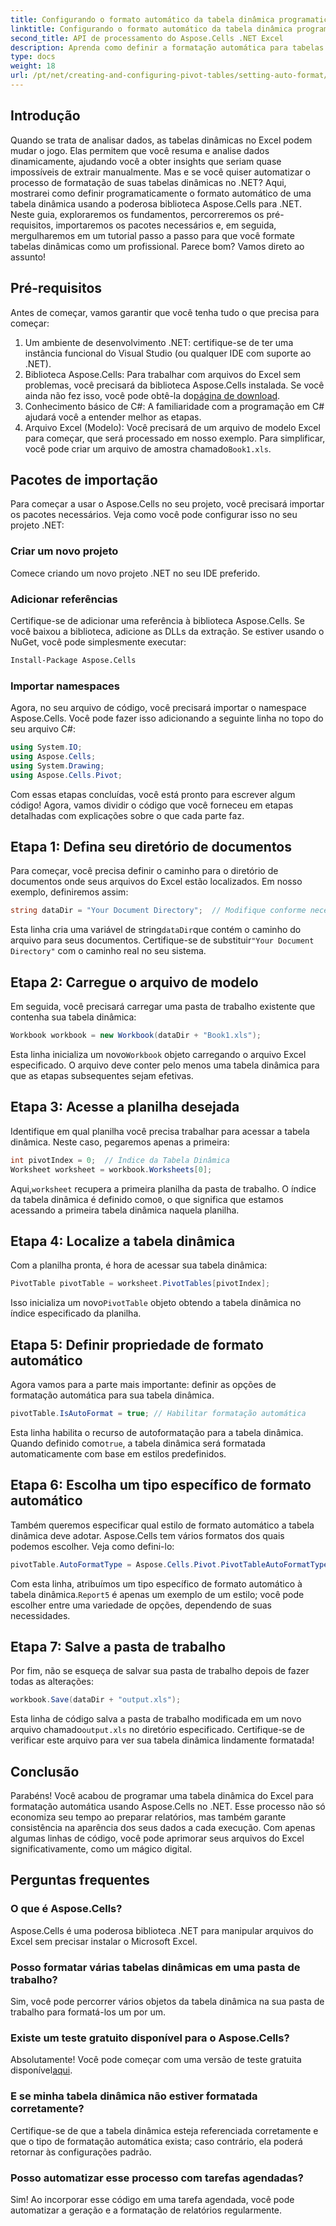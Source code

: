 ```yaml
---
title: Configurando o formato automático da tabela dinâmica programaticamente no .NET
linktitle: Configurando o formato automático da tabela dinâmica programaticamente no .NET
second_title: API de processamento do Aspose.Cells .NET Excel
description: Aprenda como definir a formatação automática para tabelas dinâmicas do Excel programaticamente usando o Aspose.Cells para .NET neste tutorial detalhado passo a passo.
type: docs
weight: 18
url: /pt/net/creating-and-configuring-pivot-tables/setting-auto-format/
---
```

## Introdução
Quando se trata de analisar dados, as tabelas dinâmicas no Excel podem mudar o jogo. Elas permitem que você resuma e analise dados dinamicamente, ajudando você a obter insights que seriam quase impossíveis de extrair manualmente. Mas e se você quiser automatizar o processo de formatação de suas tabelas dinâmicas no .NET? Aqui, mostrarei como definir programaticamente o formato automático de uma tabela dinâmica usando a poderosa biblioteca Aspose.Cells para .NET.
Neste guia, exploraremos os fundamentos, percorreremos os pré-requisitos, importaremos os pacotes necessários e, em seguida, mergulharemos em um tutorial passo a passo para que você formate tabelas dinâmicas como um profissional. Parece bom? Vamos direto ao assunto!
## Pré-requisitos
Antes de começar, vamos garantir que você tenha tudo o que precisa para começar:
1. Um ambiente de desenvolvimento .NET: certifique-se de ter uma instância funcional do Visual Studio (ou qualquer IDE com suporte ao .NET).
2.  Biblioteca Aspose.Cells: Para trabalhar com arquivos do Excel sem problemas, você precisará da biblioteca Aspose.Cells instalada. Se você ainda não fez isso, você pode obtê-la do[página de download](https://releases.aspose.com/cells/net/).
3. Conhecimento básico de C#: A familiaridade com a programação em C# ajudará você a entender melhor as etapas.
4.  Arquivo Excel (Modelo): Você precisará de um arquivo de modelo Excel para começar, que será processado em nosso exemplo. Para simplificar, você pode criar um arquivo de amostra chamado`Book1.xls`.
## Pacotes de importação
Para começar a usar o Aspose.Cells no seu projeto, você precisará importar os pacotes necessários. Veja como você pode configurar isso no seu projeto .NET:
### Criar um novo projeto
Comece criando um novo projeto .NET no seu IDE preferido. 
### Adicionar referências
Certifique-se de adicionar uma referência à biblioteca Aspose.Cells. Se você baixou a biblioteca, adicione as DLLs da extração. Se estiver usando o NuGet, você pode simplesmente executar:
```bash
Install-Package Aspose.Cells
```
### Importar namespaces
Agora, no seu arquivo de código, você precisará importar o namespace Aspose.Cells. Você pode fazer isso adicionando a seguinte linha no topo do seu arquivo C#:
```csharp
using System.IO;
using Aspose.Cells;
using System.Drawing;
using Aspose.Cells.Pivot;
```
Com essas etapas concluídas, você está pronto para escrever algum código!
Agora, vamos dividir o código que você forneceu em etapas detalhadas com explicações sobre o que cada parte faz. 
## Etapa 1: Defina seu diretório de documentos
Para começar, você precisa definir o caminho para o diretório de documentos onde seus arquivos do Excel estão localizados. Em nosso exemplo, definiremos assim:
```csharp
string dataDir = "Your Document Directory";  // Modifique conforme necessário
```
 Esta linha cria uma variável de string`dataDir`que contém o caminho do arquivo para seus documentos. Certifique-se de substituir`"Your Document Directory"` com o caminho real no seu sistema.
## Etapa 2: Carregue o arquivo de modelo
Em seguida, você precisará carregar uma pasta de trabalho existente que contenha sua tabela dinâmica:
```csharp
Workbook workbook = new Workbook(dataDir + "Book1.xls");
```
 Esta linha inicializa um novo`Workbook` objeto carregando o arquivo Excel especificado. O arquivo deve conter pelo menos uma tabela dinâmica para que as etapas subsequentes sejam efetivas.
## Etapa 3: Acesse a planilha desejada
Identifique em qual planilha você precisa trabalhar para acessar a tabela dinâmica. Neste caso, pegaremos apenas a primeira:
```csharp
int pivotIndex = 0;  // Índice da Tabela Dinâmica
Worksheet worksheet = workbook.Worksheets[0];
```
 Aqui,`worksheet` recupera a primeira planilha da pasta de trabalho. O índice da tabela dinâmica é definido como`0`, o que significa que estamos acessando a primeira tabela dinâmica naquela planilha.
## Etapa 4: Localize a tabela dinâmica
Com a planilha pronta, é hora de acessar sua tabela dinâmica:
```csharp
PivotTable pivotTable = worksheet.PivotTables[pivotIndex];
```
 Isso inicializa um novo`PivotTable` objeto obtendo a tabela dinâmica no índice especificado da planilha.
## Etapa 5: Definir propriedade de formato automático
Agora vamos para a parte mais importante: definir as opções de formatação automática para sua tabela dinâmica.
```csharp
pivotTable.IsAutoFormat = true; // Habilitar formatação automática
```
 Esta linha habilita o recurso de autoformatação para a tabela dinâmica. Quando definido como`true`, a tabela dinâmica será formatada automaticamente com base em estilos predefinidos.
## Etapa 6: Escolha um tipo específico de formato automático
Também queremos especificar qual estilo de formato automático a tabela dinâmica deve adotar. Aspose.Cells tem vários formatos dos quais podemos escolher. Veja como defini-lo:
```csharp
pivotTable.AutoFormatType = Aspose.Cells.Pivot.PivotTableAutoFormatType.Report5;
```
 Com esta linha, atribuímos um tipo específico de formato automático à tabela dinâmica.`Report5` é apenas um exemplo de um estilo; você pode escolher entre uma variedade de opções, dependendo de suas necessidades. 
## Etapa 7: Salve a pasta de trabalho
Por fim, não se esqueça de salvar sua pasta de trabalho depois de fazer todas as alterações:
```csharp
workbook.Save(dataDir + "output.xls");
```
 Esta linha de código salva a pasta de trabalho modificada em um novo arquivo chamado`output.xls` no diretório especificado. Certifique-se de verificar este arquivo para ver sua tabela dinâmica lindamente formatada!
## Conclusão
Parabéns! Você acabou de programar uma tabela dinâmica do Excel para formatação automática usando Aspose.Cells no .NET. Esse processo não só economiza seu tempo ao preparar relatórios, mas também garante consistência na aparência dos seus dados a cada execução. Com apenas algumas linhas de código, você pode aprimorar seus arquivos do Excel significativamente, como um mágico digital.
## Perguntas frequentes
### O que é Aspose.Cells?
Aspose.Cells é uma poderosa biblioteca .NET para manipular arquivos do Excel sem precisar instalar o Microsoft Excel.
### Posso formatar várias tabelas dinâmicas em uma pasta de trabalho?
Sim, você pode percorrer vários objetos da tabela dinâmica na sua pasta de trabalho para formatá-los um por um.
### Existe um teste gratuito disponível para o Aspose.Cells?
 Absolutamente! Você pode começar com uma versão de teste gratuita disponível[aqui](https://releases.aspose.com/).
### E se minha tabela dinâmica não estiver formatada corretamente?
Certifique-se de que a tabela dinâmica esteja referenciada corretamente e que o tipo de formatação automática exista; caso contrário, ela poderá retornar às configurações padrão.
### Posso automatizar esse processo com tarefas agendadas?
Sim! Ao incorporar esse código em uma tarefa agendada, você pode automatizar a geração e a formatação de relatórios regularmente.